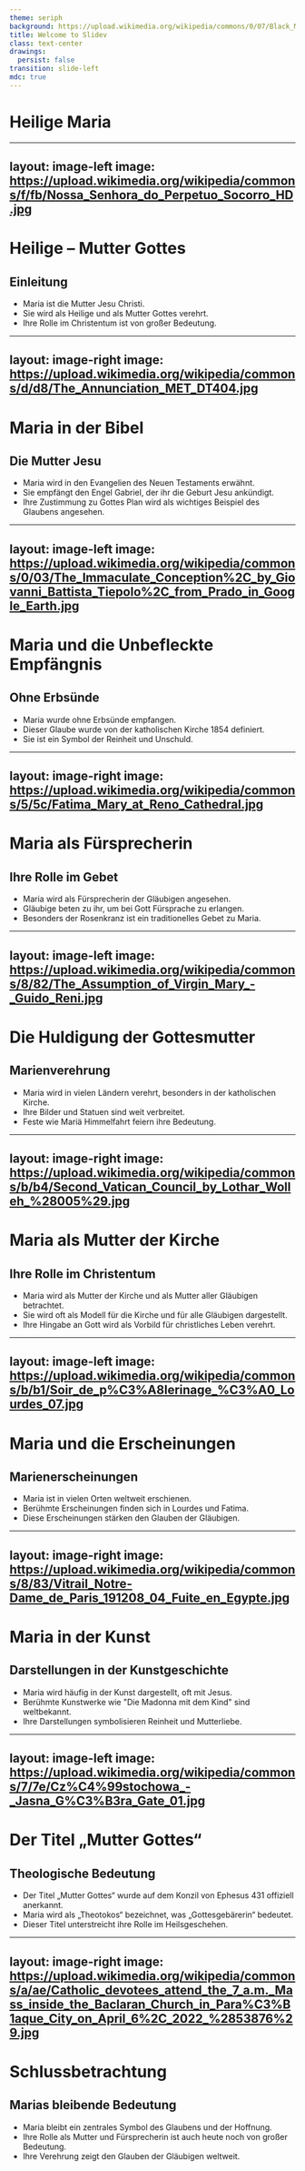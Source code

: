 ```yaml
---
theme: seriph
background: https://upload.wikimedia.org/wikipedia/commons/0/07/Black_Madonna_Jasna_G%C3%B3ra_Poland.jpg
title: Welcome to Slidev
class: text-center
drawings:
  persist: false
transition: slide-left
mdc: true 
---
```


# Heilige Maria

---
layout: image-left
image: https://upload.wikimedia.org/wikipedia/commons/f/fb/Nossa_Senhora_do_Perpetuo_Socorro_HD.jpg
---

# Heilige – Mutter Gottes

## Einleitung

- Maria ist die Mutter Jesu Christi.  
- Sie wird als Heilige und als Mutter Gottes verehrt.  
- Ihre Rolle im Christentum ist von großer Bedeutung.

---
layout: image-right
image: https://upload.wikimedia.org/wikipedia/commons/d/d8/The_Annunciation_MET_DT404.jpg
---

# Maria in der Bibel

## Die Mutter Jesu

- Maria wird in den Evangelien des Neuen Testaments erwähnt.  
- Sie empfängt den Engel Gabriel, der ihr die Geburt Jesu ankündigt.  
- Ihre Zustimmung zu Gottes Plan wird als wichtiges Beispiel des Glaubens angesehen.

---
layout: image-left
image: https://upload.wikimedia.org/wikipedia/commons/0/03/The_Immaculate_Conception%2C_by_Giovanni_Battista_Tiepolo%2C_from_Prado_in_Google_Earth.jpg
---

# Maria und die Unbefleckte Empfängnis

## Ohne Erbsünde

- Maria wurde ohne Erbsünde empfangen.  
- Dieser Glaube wurde von der katholischen Kirche 1854 definiert.  
- Sie ist ein Symbol der Reinheit und Unschuld.

---
layout: image-right
image: https://upload.wikimedia.org/wikipedia/commons/5/5c/Fatima_Mary_at_Reno_Cathedral.jpg
---

# Maria als Fürsprecherin

## Ihre Rolle im Gebet

- Maria wird als Fürsprecherin der Gläubigen angesehen.  
- Gläubige beten zu ihr, um bei Gott Fürsprache zu erlangen.  
- Besonders der Rosenkranz ist ein traditionelles Gebet zu Maria.

---
layout: image-left
image: https://upload.wikimedia.org/wikipedia/commons/8/82/The_Assumption_of_Virgin_Mary_-_Guido_Reni.jpg
---

# Die Huldigung der Gottesmutter

## Marienverehrung

- Maria wird in vielen Ländern verehrt, besonders in der katholischen Kirche.  
- Ihre Bilder und Statuen sind weit verbreitet.  
- Feste wie Mariä Himmelfahrt feiern ihre Bedeutung.

---
layout: image-right
image: https://upload.wikimedia.org/wikipedia/commons/b/b4/Second_Vatican_Council_by_Lothar_Wolleh_%28005%29.jpg
---

# Maria als Mutter der Kirche

## Ihre Rolle im Christentum

- Maria wird als Mutter der Kirche und als Mutter aller Gläubigen betrachtet.  
- Sie wird oft als Modell für die Kirche und für alle Gläubigen dargestellt.  
- Ihre Hingabe an Gott wird als Vorbild für christliches Leben verehrt.

---
layout: image-left
image: https://upload.wikimedia.org/wikipedia/commons/b/b1/Soir_de_p%C3%A8lerinage_%C3%A0_Lourdes_07.jpg
---

# Maria und die Erscheinungen

## Marienerscheinungen

- Maria ist in vielen Orten weltweit erschienen.  
- Berühmte Erscheinungen finden sich in Lourdes und Fatima.  
- Diese Erscheinungen stärken den Glauben der Gläubigen.

---
layout: image-right
image: https://upload.wikimedia.org/wikipedia/commons/8/83/Vitrail_Notre-Dame_de_Paris_191208_04_Fuite_en_Egypte.jpg
---

# Maria in der Kunst

## Darstellungen in der Kunstgeschichte

- Maria wird häufig in der Kunst dargestellt, oft mit Jesus.  
- Berühmte Kunstwerke wie "Die Madonna mit dem Kind" sind weltbekannt.  
- Ihre Darstellungen symbolisieren Reinheit und Mutterliebe.

---
layout: image-left
image: https://upload.wikimedia.org/wikipedia/commons/7/7e/Cz%C4%99stochowa_-_Jasna_G%C3%B3ra_Gate_01.jpg
---

# Der Titel „Mutter Gottes“

## Theologische Bedeutung

- Der Titel „Mutter Gottes“ wurde auf dem Konzil von Ephesus 431 offiziell anerkannt.  
- Maria wird als „Theotokos“ bezeichnet, was „Gottesgebärerin“ bedeutet.  
- Dieser Titel unterstreicht ihre Rolle im Heilsgeschehen.

---
layout: image-right
image: https://upload.wikimedia.org/wikipedia/commons/a/ae/Catholic_devotees_attend_the_7_a.m._Mass_inside_the_Baclaran_Church_in_Para%C3%B1aque_City_on_April_6%2C_2022_%2853876%29.jpg
---

# Schlussbetrachtung

## Marias bleibende Bedeutung

- Maria bleibt ein zentrales Symbol des Glaubens und der Hoffnung.  
- Ihre Rolle als Mutter und Fürsprecherin ist auch heute noch von großer Bedeutung.  
- Ihre Verehrung zeigt den Glauben der Gläubigen weltweit.

